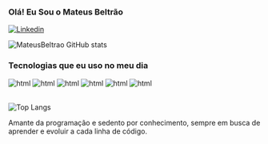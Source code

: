 ### Olá! Eu Sou o Mateus Beltrão 

[![Linkedin](https://img.shields.io/badge/LinkedIn-0077B5?style=for-the-badge&logo=linkedin&logoColor=white)](https://www.linkedin.com/in/mateus-beltr%C3%A3o-a6a484187)

![MateusBeltrao GitHub stats](https://github-readme-stats.vercel.app/api?username=mateusbeltrao&show_icons=true&theme=radical)



### Tecnologias que eu uso no meu dia 

<div style="display: inlone_block">
    <img aling="center" alt="html" src="https://img.shields.io/badge/HTML5-E34F26?style=for-the-badge&logo=html5&logoColor=white">
    <img aling="center" alt="html" src="https://img.shields.io/badge/CSS-239120?&style=for-the-badge&logo=css3&logoColor=white">
    <img aling="center" alt="html" src="https://img.shields.io/badge/JavaScript-F7DF1E?style=for-the-badge&logo=javascript&logoColor=black">
     <img aling="center" alt="html" src="https://img.shields.io/badge/TypeScript-007ACC?style=for-the-badge&logo=typescript&logoColor=white">
      <img aling="center" alt="html" src="https://img.shields.io/badge/React-20232A?style=for-the-badge&logo=react&logoColor=61DAFB">
       <img aling="center" alt="html" src="https://img.shields.io/badge/.NET-5C2D91?style=for-the-badge&logo=.net&logoColor=white">
</div><br/>

![Top Langs](https://github-readme-stats.vercel.app/api/top-langs/?username=mateusbeltrao&langs_count=8)

Amante da programação e sedento por conhecimento, sempre em busca de aprender e evoluir a cada linha de código.


